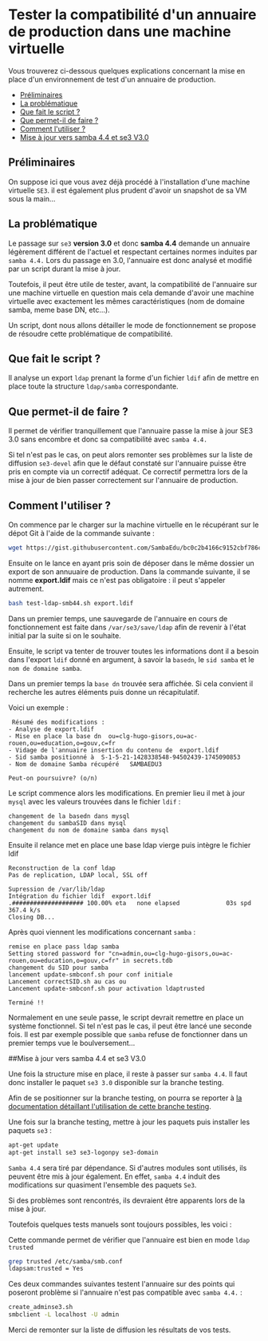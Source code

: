 # Tester la compatibilité d'un annuaire de production dans une machine virtuelle

Vous trouverez ci-dessous quelques explications concernant la mise en place d'un environnement de test d'un annuaire de production.

* [Préliminaires](#préliminaires)
* [La problématique](#la-problématique)    
* [Que fait le script ?](#que-fait-le-script-)
* [Que permet-il de faire ?](#que-permet-il-de-faire-)
* [Comment l'utiliser ?](#comment-l-utiliser-)
* [Mise à jour vers samba 4.4 et se3 V3.0](#mise-à-jour-vers-samba-44-et-se3-v30)


## Préliminaires

On suppose ici que vous avez déjà procédé à l'installation d'une machine virtuelle `SE3`. il est également plus prudent d'avoir un snapshot de sa VM sous la main…


## La problématique

Le passage sur `se3` **version 3.0** et donc **samba 4.4** demande un annuaire légèrement différent de l'actuel et respectant certaines normes induites par `samba 4.4.` Lors du passage en 3.0, l'annuaire est donc analysé et modifié par un script durant la mise à jour.

Toutefois, il peut être utile de tester, avant, la compatibilité de l'annuaire sur une machine virtuelle en question mais cela demande d'avoir une machine virtuelle avec exactement les mêmes caractéristiques (nom de domaine samba, meme base DN, etc...).

Un script, dont nous allons détailler le mode de fonctionnement se propose de résoudre cette problématique de compatibilité.


## Que fait le script ?

Il analyse un export `ldap` prenant la forme d'un fichier `ldif` afin de mettre en place toute la structure `ldap/samba` correspondante. 


## Que permet-il de faire ?

Il permet de vérifier tranquillement que l'annuaire passe la mise à jour SE3 3.0 sans encombre et donc sa compatibilité avec `samba 4.4.`

Si tel n'est pas le cas, on peut alors remonter ses problèmes sur la liste de diffusion `se3-devel` afin que le défaut constaté sur l'annuaire puisse être pris en compte via un correctif adéquat. Ce correctif permettra lors de la mise à jour de bien passer correctement sur l'annuaire de production. 


## Comment l'utiliser ?

On commence par le charger sur la machine virtuelle en le récupérant sur le dépot Git à l'aide de la commande suivante :
```sh
wget https://gist.githubusercontent.com/SambaEdu/bc0c2b4166c9152cbf786cefb271b2e8/raw/f9bce505cbd545ce05230c149892b0bee72b1830/test-ldap-smb44.sh
```

Ensuite on le lance en ayant pris soin de déposer dans le même dossier un export de son annuuaire de production. Dans la commande suivante, il se nomme **export.ldif** mais ce n'est pas obligatoire : il peut s'appeler autrement.
```sh
bash test-ldap-smb44.sh export.ldif
```

Dans un premier temps, une sauvegarde de l'annuaire en cours de fonctionnement est faite dans `/var/se3/save/ldap` afin de revenir à l'état initial par la suite si on le souhaite.

Ensuite, le script va tenter de trouver toutes les informations dont il a besoin dans l'export `ldif` donné en argument, à savoir la `basedn`, le `sid samba` et le `nom de domaine samba`.

Dans un premier temps la `base dn` trouvée sera affichée. Si cela convient il recherche les autres éléments puis donne un récapitulatif.

Voici un exemple :

     Résumé des modifications :
    - Analyse de export.ldif
    - Mise en place la base dn  ou=clg-hugo-gisors,ou=ac-rouen,ou=education,o=gouv,c=fr
    - Vidage de l'annuaire insertion du contenu de  export.ldif
    - Sid samba positionné à  S-1-5-21-1428338548-94502439-1745090853
    - Nom de domaine Samba récupéré   SAMBAEDU3

	Peut-on poursuivre? (o/n)

Le script commence alors les modifications. En premier lieu il met à jour `mysql` avec les valeurs trouvées dans le fichier `ldif` :

	changement de la basedn dans mysql
	changement du sambaSID dans mysql
	changement du nom de domaine samba dans mysql
Ensuite il relance met en place une base ldap vierge puis intègre le fichier ldif

	Reconstruction de la conf ldap
	Pas de replication, LDAP local, SSL off

	Supression de /var/lib/ldap
	Intégration du fichier ldif  export.ldif
	.#################### 100.00% eta   none elapsed             03s spd 367.4 k/s
	Closing DB...
	

Après quoi viennent les modifications concernant `samba` :

    remise en place pass ldap samba
    Setting stored password for "cn=admin,ou=clg-hugo-gisors,ou=ac-rouen,ou=education,o=gouv,c=fr" in secrets.tdb
    changement du SID pour samba
	lancement update-smbconf.sh pour conf initiale
	Lancement correctSID.sh au cas ou
	Lancement update-smbconf.sh pour activation ldaptrusted

	Terminé !!

Normalement en une seule passe, le script devrait remettre en place un système fonctionnel. Si tel n'est pas le cas, il peut être lancé une seconde fois. Il est par exemple possible que `samba` refuse de fonctionner dans un premier temps vue le boulversement…


##Mise à jour vers samba 4.4 et se3 V3.0

Une fois la structure mise en place, il reste à passer sur `samba 4.4`. Il faut donc installer le paquet `se3 3.0` disponible sur la branche testing.

Afin de se positionner sur la branche testing, on pourra se reporter à [la documentation détaillant l'utilisation de cette branche testing](https://github.com/SambaEdu/se3-docs/blob/master/se3-clients-linux/upgrade-via-se3testing.md#%C3%89dition-du-fichier-etcaptsourceslistdse3list).


Une fois sur la branche testing, mettre à jour les paquets puis installer les paquets `se3` :
```sh
apt-get update 
apt-get install se3 se3-logonpy se3-domain
```
`Samba 4.4` sera tiré par dépendance. Si d'autres modules sont utilisés, ils peuvent être mis à jour également. En effet, `samba 4.4` induit des modifications sur quasiment l'ensemble des paquets `Se3`.

Si des problèmes sont rencontrés, ils devraient être apparents lors de la  mise à jour.

Toutefois quelques tests manuels sont toujours possibles, les voici :

Cette commande permet de vérifier que l'annuaire est bien en mode `ldap trusted`
```sh
grep trusted /etc/samba/smb.conf
ldapsam:trusted = Yes
```

Ces deux commandes suivantes testent l'annuaire sur des points qui poseront problème si l'annuaire n'est pas compatible avec `samba 4.4.` :

```sh
create_adminse3.sh
smbclient -L localhost -U admin
```

Merci de remonter sur la liste de diffusion les résultats de vos tests.


